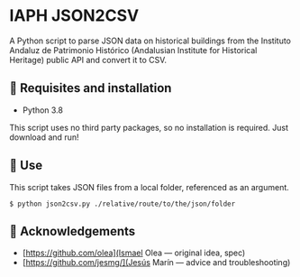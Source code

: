 # IAPH JSON2CSV

A Python script to parse JSON data on historical buildings from the Instituto Andaluz de Patrimonio Histórico (Andalusian Institute for Historical Heritage) public API and convert it to CSV. 

## 🔌 Requisites and installation

* Python 3.8

This script uses no third party packages, so no installation is required. Just download and run!

## 🔧 Use

This script takes JSON files from a local folder, referenced as an argument. 

`$ python json2csv.py ./relative/route/to/the/json/folder`

## 🙏 Acknowledgements

* [https://github.com/olea](Ismael Olea — original idea, spec)
* [https://github.com/jesmg/](Jesús Marín — advice and troubleshooting)
